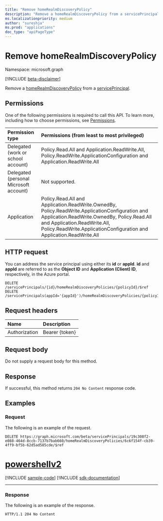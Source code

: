 ```yaml
---
title: "Remove homeRealmDiscoveryPolicy"
description: "Remove a homeRealmDiscoveryPolicy from a servicePrincipal."
ms.localizationpriority: medium
author: "sureshja"
ms.prod: "applications"
doc_type: "apiPageType"
---
```


# Remove homeRealmDiscoveryPolicy

Namespace: microsoft.graph

[!INCLUDE [beta-disclaimer](../../includes/beta-disclaimer.md)]

Remove a [homeRealmDiscoveryPolicy](../resources/homerealmdiscoverypolicy.md) from a [servicePrincipal](../resources/servicePrincipal.md).

## Permissions

One of the following permissions is required to call this API. To learn more, including how to choose permissions, see [Permissions](/graph/permissions-reference).

| Permission type                        | Permissions (from least to most privileged) |
|:---------------------------------------|:--------------------------------------------|
| Delegated (work or school account)     | Policy.Read.All and Application.ReadWrite.All, Policy.ReadWrite.ApplicationConfiguration and Application.ReadWrite.All  |
| Delegated (personal Microsoft account) | Not supported. |
| Application                            | Policy.Read.All and Application.ReadWrite.OwnedBy, Policy.ReadWrite.ApplicationConfiguration and Application.ReadWrite.OwnedBy, Policy.Read.All and Application.ReadWrite.All, Policy.ReadWrite.ApplicationConfiguration and Application.ReadWrite.All |

## HTTP request

You can address the service principal using either its **id** or **appId**. **id** and **appId** are referred to as the **Object ID** and **Application (Client) ID**, respectively, in the Azure portal.
<!-- { "blockType": "ignored" } -->

```http
DELETE /servicePrincipals/{id}/homeRealmDiscoveryPolicies/{policyId}/$ref
DELETE /servicePrincipals(appId='{appId}')/homeRealmDiscoveryPolicies/{policyId}/$ref
```

## Request headers

| Name          | Description   |
|:--------------|:--------------|
| Authorization | Bearer {token} |

## Request body

Do not supply a request body for this method.

## Response

If successful, this method returns `204 No Content` response code.

## Examples

### Request

The following is an example of the request.

<!-- {
  "blockType": "request",
  "name": "delete_homerealmdiscoverypolicy_from_serviceprincipal"
}-->

```http
DELETE https://graph.microsoft.com/beta/servicePrincipals/19c308f2-e088-464d-8ccb-7137b7bab660/homeRealmDiscoveryPolicies/6c6f154f-cb39-4ff9-bf5b-62d5ad585cde/$ref
```

# [powershellv2](#tab/powershellv2)
[!INCLUDE [sample-code](../includes/snippets/powershellv2/delete-homerealmdiscoverypolicy-from-serviceprincipal-powershellv2-snippets.md)]
[!INCLUDE [sdk-documentation](../includes/snippets/snippets-sdk-documentation-link.md)]

---

### Response


The following is an example of the response.

<!-- {
  "blockType": "response",
  "truncated": true
} -->

```http
HTTP/1.1 204 No Content
```

<!-- uuid: 16cd6b66-4b1a-43a1-adaf-3a886856ed98
2019-02-04 14:57:30 UTC -->
<!-- {
  "type": "#page.annotation",
  "description": "Remove homeRealmDiscoveryPolicy",
  "keywords": "",
  "section": "documentation",
  "tocPath": ""
}-->



